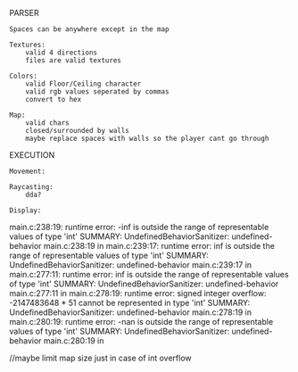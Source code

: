 PARSER

	Spaces can be anywhere except in the map

	Textures:
		valid 4 directions
		files are valid textures

	Colors:
		valid Floor/Ceiling character
		valid rgb values seperated by commas
		convert to hex

	Map:
		valid chars
		closed/surrounded by walls
		maybe replace spaces with walls so the player cant go through

EXECUTION

	Movement:

	Raycasting:
		dda?

	Display:

main.c:238:19: runtime error: -inf is outside the range of representable values of type 'int'
SUMMARY: UndefinedBehaviorSanitizer: undefined-behavior main.c:238:19 in 
main.c:239:17: runtime error: inf is outside the range of representable values of type 'int'
SUMMARY: UndefinedBehaviorSanitizer: undefined-behavior main.c:239:17 in 
main.c:277:11: runtime error: inf is outside the range of representable values of type 'int'
SUMMARY: UndefinedBehaviorSanitizer: undefined-behavior main.c:277:11 in 
main.c:278:19: runtime error: signed integer overflow: -2147483648 * 51 cannot be represented in type 'int'
SUMMARY: UndefinedBehaviorSanitizer: undefined-behavior main.c:278:19 in 
main.c:280:19: runtime error: -nan is outside the range of representable values of type 'int'
SUMMARY: UndefinedBehaviorSanitizer: undefined-behavior main.c:280:19 in

//maybe limit map size just in case of int overflow
